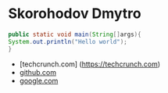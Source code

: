 # Skorohodov Dmytro
```java
public static void main(String[]args){
System.out.println("Hello world");
}
```
* [techcrunch.com] (https://techcrunch.com)
* [github.com](https://github.com)
* [google.com](https://www.google.com)

